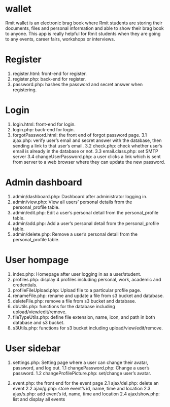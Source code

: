 # wallet

Rmit wallet is an electronic brag book where Rmit students are storing their documents, files and personal information and able to show their brag book to anyone. This app is really helpful for Rmit students when they are going to any events, career fairs, workshops or interviews.

# Register

1. register.html: front-end for register.
2. register.php: back-end for register.
3. password.php: hashes the password and secret answer when registering.

# Login

1. login.html: front-end for login.
2. login.php: back-end for login.
3. forgotPassword.html: the front end of forgot password page.
  3.1 ajax.php: verify user’s email and secret answer with the database, then sending a link to that user’s email.
  3.2 check.php: check whether user’s email is already in the database or not.
  3.3 email.class.php: set SMTP server
  3.4 changeUserPassword.php: a user clicks a link which is sent from server to a web browser where they can update the new password.

# Admin dashboard

1. admin/dashboard.php: Dashboard after administrator logging in.
2. admin/view.php: View all users’ personal details from the personal_profile table.
3. admin/edit.php: Edit a user’s personal detail from the personal_profile table.
4. admin/add.php: Add a user’s personal detail from the personal_profile table.
5. admin/delete.php: Remove a user’s personal detail from the personal_profile table.

# User hompage

1. index.php: Homepage after user logging in as a user/student.
2. profiles.php: display 4 profiles including personal, work, academic and credentials.
3. profileFileUpload.php: Upload file to a particular profile page.
4. renameFile.php: rename and update a file from s3 bucket and database.
5. deleteFile.php: remove a file from s3 bucket and database.
6. dbUtils.php: functions for the database including upload/view/edit/remove.
7. fileTypeUtils.php: define file extension, name, icon, and path in both database and s3 bucket.
8. s3Utils.php: functions for s3 bucket including upload/view/edit/remove.

# User sidebar

1. settings.php: Setting page where a user can change their avatar, password, and log out.
  1.1 changePassword.php: Change a user’s password.
  1.2 changeProfilePicture.php: set/change user’s avatar.
 
2. event.php: the front end for the event page 
  2.1 ajax/del.php: delete an event
  2.2 ajax/g.php: store event’s id, name, time and location 
  2.3 ajax/s.php: add event’s id, name, time and location 
  2.4 ajax/show.php: list and display all events 
